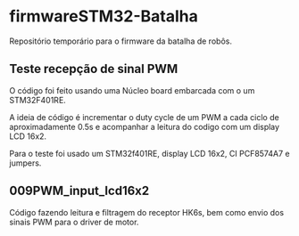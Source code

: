 # firmwareSTM32-Batalha
Repositório temporário para o firmware da batalha de robôs.

## Teste recepção de sinal PWM

O código foi feito usando uma Núcleo board embarcada com o um 
STM32F401RE.

A ideia de código é incrementar o duty cycle de um PWM a cada ciclo de 
aproximadamente 0.5s e acompanhar a leitura do codigo com um display LCD 
16x2. 

Para o teste foi usado um STM32f401RE, display LCD 16x2, CI PCF8574A7 e 
jumpers. 


## 009PWM_input_lcd16x2

Código fazendo leitura e filtragem do receptor HK6s, bem como envio dos 
sinais PWM para o driver de motor.
